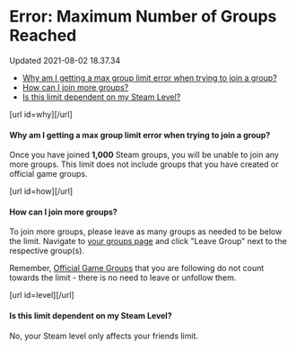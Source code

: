 # Error: Maximum Number of Groups Reached
Updated 2021-08-02 18.37.34

* [Why am I getting a max group limit error when trying to join a group?](#why)
* [How can I join more groups?](#how)
* [Is this limit dependent on my Steam Level?](#level)

  
  
[url id=why][/url]  
  
#### Why am I getting a max group limit error when trying to join a group?
Once you have joined **1,000** Steam groups, you will be unable to join any more groups. This limit does not include groups that you have created or official game groups.  
  
[url id=how][/url]  
  
#### How can I join more groups?
To join more groups, please leave as many groups as needed to be below the limit. Navigate to [your groups page](http://steamcommunity.com/my/groups/) and click "Leave Group" next to the respective group(s).  
  
Remember, [Official Game Groups](http://steamcommunity.com/my/followedgames) that you are following do not count towards the limit - there is no need to leave or unfollow them.  
  
[url id=level][/url]  
  
#### Is this limit dependent on my Steam Level?
No, your Steam level only affects your friends limit.